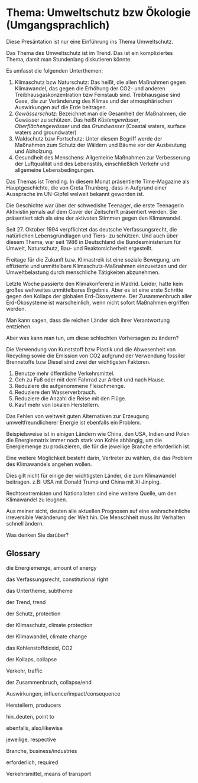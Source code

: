 # Thema: Umweltschutz bzw Ökologie (Umgangsprachlich)

Diese Presäntation ist nur eine Einführung ins Thema Umweltschutz.

Das Thema des Umweltschutz ist im Trend. Das ist ein kompliziertes Thema, damit man Stundenlang diskutieren könnte.

Es umfasst die folgenden Unterthemen:

1. Klimaschutz bzw Naturschutz: Das heißt, die allen Maßnahmen gegen Klimawandel, das gegen die Erhöhung der CO2- und anderen Treibhausgaskonzentration bzw Feinstaub sind.  Treibhausgase sind Gase, die zur Veränderung des Klimas und der atmosphärischen Auswirkungen auf die Erde beitragen.
2. *Gewässerschutz*: Bezeichnet man die Gesamheit der Maßnahmen, die Gewässer zu schützen. Das heißt *Küstengewässer*, *Oberflächengewässer* und das *Grundwasser* (Coastal waters, surface waters and groundwater)
3. Waldschutz bzw Fortschutz: Unter diesem Begriff werde der Maßnahmen zum Schutz der Wäldern und Bäume vor der Ausbeutung und Abholzung.
4. Gesundheit des Menschens: Allgemeine Maßnahmen zur Verbesserung der Luftqualität und des Lebensstils, einschließlich Verkehr und allgemeine Lebensbedingungen.

Das Themas ist Trending. In diesem Monat präsentierte Time-Magazine als Hauptgeschichte, die von Greta Thunberg, dass in Aufgrund einer Aussprache im UN-Gipfel welweit bekannt geworden ist.

Die Geschichte war über der schwedishe Teenager, die erste Teenagerin Aktivistin jemals auf dem Cover der Zeitschrift präsentiert werden. Sie präsentiert sich als eine der aktivsten Stimmen gegen den Klimawandel.

Seit 27. Oktober 1994 verpflichtet das deutsche Verfassungsrecht, die natürlichen Lebensgrundlagen und Tiers- zu schützen.
Und auch über diesem Thema, war seit 1986 in Deutschland die Bundesministerium für Umwelt, Naturschutz, Bau- und Reaktorsicherheit ergestellt.

Freitage für die Zukunft bzw. Klimastreik ist eine soziale Bewegung, um effiziente und unmittelbare Klimaschutz-Maßnahmen einzusetzen und der Umweltbelastung durch menschliche Tätigkeiten abzunehmen.

Letzte Woche passierte den Klimakonferenz in Madrid. Leider, hatte kein großes weltweites unmittelbares Ergebnis. Aber es ist eine erste Schritte gegen den Kollaps der globalen Erd-Ökosysteme. Der Zusammenbruch aller Erd-Ökosysteme ist warscheinlich, wenn nicht sofort Maßnahmen ergriffen werden.

Man kann sagen, dass die reichen Länder sich ihrer Verantwortung entziehen.

Aber was kann man tun, um diese schlechten Vorhersagen zu ändern? 

Die Verwendung von Kunststoff bzw Plastik und die Abwesenheit von Recycling sowie die Emission von CO2 aufgrund der Verwendung fossiler Brennstoffe bzw Diesel sind zwei der wichtigsten Faktoren.

1. Benutze mehr öffentliche Verkehrsmittel.
2. Geh zu Fuß oder mit dem Fahrrad zur Arbeit und nach Hause.
3. Reduziere die aufgenommene Fleischmenge.
4. Reduziere den Wasserverbrauch.
5. Reduziere die Anzahl die Reise mit den Flüge.
6. Kauf mehr von lokalen Herstellern.

Das Fehlen von weltweit guten Alternativen zur Erzeugung umweltfreundlicherer Energie ist ebenfalls ein Problem. 

Beispielsweise ist in einigen Ländern wie China, den USA, Indien und Polen die Energiematrix immer noch stark von Kohle abhängig, um die Energiemenge zu produzieren, die für die jeweilige Branche erforderlich ist.

Eine weitere Möglichkeit besteht darin, Vertreter zu wählen, die das Problem des Klimawandels angehen wollen.

Dies gilt nicht für einige der wichtigsten Länder, die zum Klimawandel beitragen. z.B: USA mit Donald Trump und China mit Xi Jinping.

Rechtsextremisten und Nationalisten sind eine weitere Quelle, um den Klimawandel zu leugnen.

Aus meiner sicht, deuten alle aktuellen Prognosen auf eine wahrscheinliche irreversible Veränderung der Welt hin. Die Menschheit muss ihr Verhalten schnell ändern.

Was denken Sie darüber?

## Glossary

die Energiemenge, amount of energy

das Verfassungsrecht, constitutional right

das Untertheme, subtheme

der Trend, trend

der Schutz, protection

der Klimaschutz, climate protection

der Klimawandel, climate change

das Kohlenstoffdioxid, CO2

der Kollaps, collapse

Verkehr, traffic

der Zusammenbruch, collapse/end

Auswirkungen, influence/impact/consequence

Herstellern, producers

hin\_deuten, point to

ebenfalls, also/likewise

jeweilige, respective

Branche, business/industries

erforderlich, required

Verkehrsmittel, means of transport

